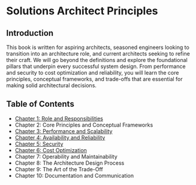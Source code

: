 # Solutions Architect Principles
## Introduction
This book is written for aspiring architects, seasoned engineers looking to transition into an architecture role, and current architects seeking to refine their craft. We will go beyond the definitions and explore the foundational pillars that underpin every successful system design. From performance and security to cost optimization and reliability, you will learn the core principles, conceptual frameworks, and trade-offs that are essential for making solid architectural decisions.

## Table of Contents
- [Chapter 1: Role and Responsibilities](01-Role-and-Responsibilities)
- Chapter 2: Core Principles and Conceptual Frameworks
- [Chapter 3: Performance and Scalability](03-Performance-and-Scalability)
- [Chapter 4: Availability and Reliability](04-Availability-and-Reliability)
- [Chapter 5: Security](05-Security)
- [Chapter 6: Cost Optimization](06-Cost-Optimization)
- Chapter 7: Operability and Maintainability
- Chapter 8: The Architecture Design Process
- Chapter 9: The Art of the Trade-Off
- Chapter 10: Documentation and Communication
